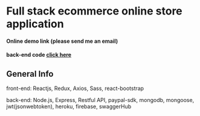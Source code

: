 # Full stack ecommerce online store application

#### Online demo link (please send me an email)
#### back-end code [click here](https://github.com/craniatech2021/eCommerce-NodeJS-backend)

## General Info 

front-end: Reactjs, Redux, Axios, Sass, react-bootstrap

back-end: Node.js, Express, Restful API, paypal-sdk, mongodb, mongoose, jwt(jsonwebtoken), heroku, firebase, swaggerHub